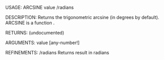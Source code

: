 USAGE:
     ARCSINE value /radians

DESCRIPTION:
     Returns the trigonometric arcsine (in degrees by default).
     ARCSINE is a function .

RETURNS:
    (undocumented)

ARGUMENTS:
    value [any-number!]

REFINEMENTS:
    /radians
        Returns result in radians
